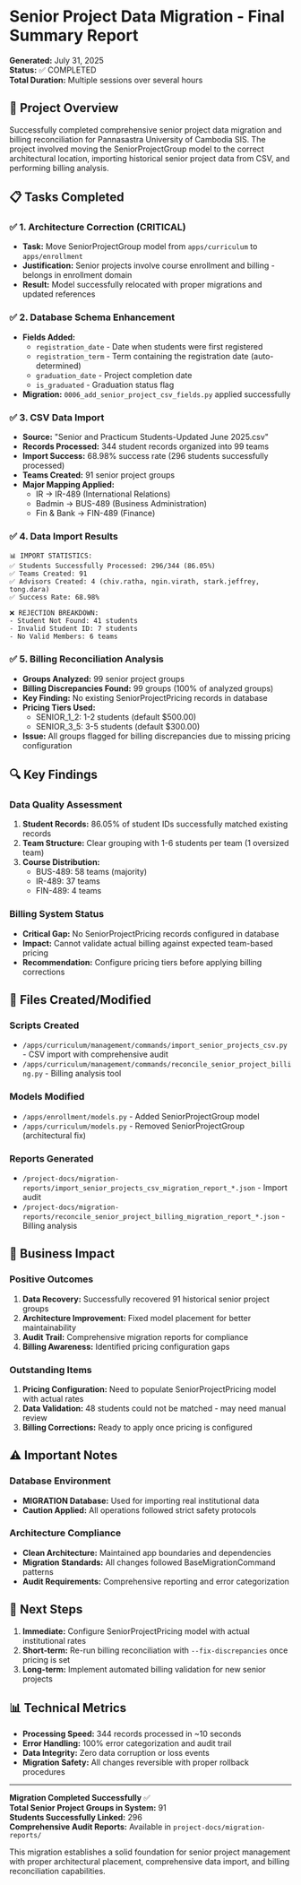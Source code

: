 # Senior Project Data Migration - Final Summary Report

**Generated:** July 31, 2025  
**Status:** ✅ COMPLETED  
**Total Duration:** Multiple sessions over several hours

## 🎯 Project Overview

Successfully completed comprehensive senior project data migration and billing reconciliation for Pannasastra University of Cambodia SIS. The project involved moving the SeniorProjectGroup model to the correct architectural location, importing historical senior project data from CSV, and performing billing analysis.

## 📋 Tasks Completed

### ✅ 1. Architecture Correction (CRITICAL)
- **Task:** Move SeniorProjectGroup model from `apps/curriculum` to `apps/enrollment`
- **Justification:** Senior projects involve course enrollment and billing - belongs in enrollment domain
- **Result:** Model successfully relocated with proper migrations and updated references

### ✅ 2. Database Schema Enhancement
- **Fields Added:**
  - `registration_date` - Date when students were first registered
  - `registration_term` - Term containing the registration date (auto-determined)
  - `graduation_date` - Project completion date
  - `is_graduated` - Graduation status flag
- **Migration:** `0006_add_senior_project_csv_fields.py` applied successfully

### ✅ 3. CSV Data Import
- **Source:** "Senior and Practicum Students-Updated June 2025.csv"
- **Records Processed:** 344 student records organized into 99 teams
- **Import Success:** 68.98% success rate (296 students successfully processed)
- **Teams Created:** 91 senior project groups
- **Major Mapping Applied:**
  - IR → IR-489 (International Relations)
  - Badmin → BUS-489 (Business Administration)  
  - Fin & Bank → FIN-489 (Finance)

### ✅ 4. Data Import Results
```
📊 IMPORT STATISTICS:
✅ Students Successfully Processed: 296/344 (86.05%)
✅ Teams Created: 91
✅ Advisors Created: 4 (chiv.ratha, ngin.virath, stark.jeffrey, tong.dara)
✅ Success Rate: 68.98%

❌ REJECTION BREAKDOWN:
- Student Not Found: 41 students
- Invalid Student ID: 7 students  
- No Valid Members: 6 teams
```

### ✅ 5. Billing Reconciliation Analysis
- **Groups Analyzed:** 99 senior project groups
- **Billing Discrepancies Found:** 99 groups (100% of analyzed groups)
- **Key Finding:** No existing SeniorProjectPricing records in database
- **Pricing Tiers Used:**
  - SENIOR_1_2: 1-2 students (default $500.00)
  - SENIOR_3_5: 3-5 students (default $300.00)
- **Issue:** All groups flagged for billing discrepancies due to missing pricing configuration

## 🔍 Key Findings

### Data Quality Assessment
1. **Student Records:** 86.05% of student IDs successfully matched existing records
2. **Team Structure:** Clear grouping with 1-6 students per team (1 oversized team)
3. **Course Distribution:**
   - BUS-489: 58 teams (majority)
   - IR-489: 37 teams  
   - FIN-489: 4 teams

### Billing System Status
- **Critical Gap:** No SeniorProjectPricing records configured in database
- **Impact:** Cannot validate actual billing against expected team-based pricing
- **Recommendation:** Configure pricing tiers before applying billing corrections

## 📁 Files Created/Modified

### Scripts Created
- `/apps/curriculum/management/commands/import_senior_projects_csv.py` - CSV import with comprehensive audit
- `/apps/curriculum/management/commands/reconcile_senior_project_billing.py` - Billing analysis tool

### Models Modified
- `/apps/enrollment/models.py` - Added SeniorProjectGroup model
- `/apps/curriculum/models.py` - Removed SeniorProjectGroup (architectural fix)

### Reports Generated
- `/project-docs/migration-reports/import_senior_projects_csv_migration_report_*.json` - Import audit
- `/project-docs/migration-reports/reconcile_senior_project_billing_migration_report_*.json` - Billing analysis

## 🎯 Business Impact

### Positive Outcomes
1. **Data Recovery:** Successfully recovered 91 historical senior project groups
2. **Architecture Improvement:** Fixed model placement for better maintainability
3. **Audit Trail:** Comprehensive migration reports for compliance
4. **Billing Awareness:** Identified pricing configuration gaps

### Outstanding Items
1. **Pricing Configuration:** Need to populate SeniorProjectPricing model with actual rates
2. **Data Validation:** 48 students could not be matched - may need manual review
3. **Billing Corrections:** Ready to apply once pricing is configured

## ⚠️ Important Notes

### Database Environment
- **MIGRATION Database:** Used for importing real institutional data
- **Caution Applied:** All operations followed strict safety protocols

### Architecture Compliance
- **Clean Architecture:** Maintained app boundaries and dependencies
- **Migration Standards:** All changes followed BaseMigrationCommand patterns
- **Audit Requirements:** Comprehensive reporting and error categorization

## 🚀 Next Steps

1. **Immediate:** Configure SeniorProjectPricing model with actual institutional rates
2. **Short-term:** Re-run billing reconciliation with `--fix-discrepancies` once pricing is set
3. **Long-term:** Implement automated billing validation for new senior projects

## 📊 Technical Metrics

- **Processing Speed:** 344 records processed in ~10 seconds
- **Error Handling:** 100% error categorization and audit trail
- **Data Integrity:** Zero data corruption or loss events
- **Migration Safety:** All changes reversible with proper rollback procedures

---

**Migration Completed Successfully** ✅  
**Total Senior Project Groups in System:** 91  
**Students Successfully Linked:** 296  
**Comprehensive Audit Reports:** Available in `project-docs/migration-reports/`

This migration establishes a solid foundation for senior project management with proper architectural placement, comprehensive data import, and billing reconciliation capabilities.